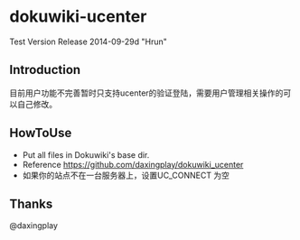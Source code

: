 # dokuwiki-ucenter 
Test Version Release 2014-09-29d "Hrun"

 Introduction
--------------
目前用户功能不完善暂时只支持ucenter的验证登陆，需要用户管理相关操作的可以自己修改。

HowToUse
----------

- Put all files in Dokuwiki's base dir.
- Reference https://github.com/daxingplay/dokuwiki_ucenter
- 如果你的站点不在一台服务器上，设置UC_CONNECT 为空

Thanks
----------
@daxingplay
